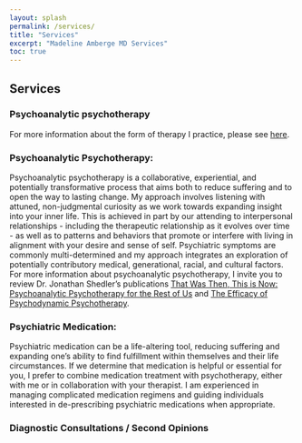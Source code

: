 ```yaml
---
layout: splash
permalink: /services/
title: "Services"
excerpt: "Madeline Amberge MD Services"
toc: true
---
```


## Services

### Psychoanalytic psychotherapy
For more information about the form of therapy I practice, please see [here](https://apsa.org/about-psychoanalysis/psychoanalytic-psychotherapy/).

### Psychoanalytic Psychotherapy:
Psychoanalytic psychotherapy is a collaborative, experiential, and potentially transformative process that aims both to reduce suffering and to open the way to lasting change. My approach involves listening with attuned, non-judgmental curiosity as we work towards expanding insight into your inner life. This is achieved in part by our attending to interpersonal relationships - including the therapeutic relationship as it evolves over time - as well as to patterns and behaviors that promote or interfere with living in alignment with your desire and sense of self. Psychiatric symptoms are commonly multi-determined and my approach integrates an exploration of potentially contributory medical, generational, racial, and cultural factors. For more information about psychoanalytic psychotherapy, I invite you to review Dr. Jonathan Shedler’s publications [That Was Then, This is Now: Psychoanalytic Psychotherapy for the Rest of Us](https://jonathanshedler.com/wp-content/uploads/2023/02/Shedler-2022-that-Was-Then-This-Is-Now-Psychoanalytic-Psychotherapy-For-The-Rest-Of-Us-1.pdf) and [The Efficacy of Psychodynamic Psychotherapy](https://www.apa.org/pubs/journals/releases/amp-65-2-98.pdf).

### Psychiatric Medication:
Psychiatric medication can be a life-altering tool, reducing suffering and expanding one’s ability to find fulfillment within themselves and their life circumstances. If we determine that medication is helpful or essential for you, I prefer to combine medication treatment with psychotherapy, either with me or in collaboration with your therapist. I am experienced in managing complicated medication regimens and guiding individuals interested in de-prescribing psychiatric medications when appropriate.

### Diagnostic Consultations / Second Opinions 